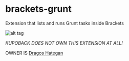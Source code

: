 brackets-grunt
==============

Extension that lists and runs Grunt tasks inside Brackets

![alt tag](http://i.imgur.com/QaMlbHR.png)

*KUPOBACK DOES NOT OWN THIS EXTENSION AT ALL!*

OWNER IS [Dragos Hategan](https://github.com/dhategan)

